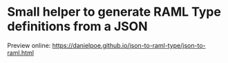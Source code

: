 # Small helper to generate RAML Type definitions from a JSON

Preview online:
https://danielpoe.github.io/json-to-raml-type/json-to-raml.html